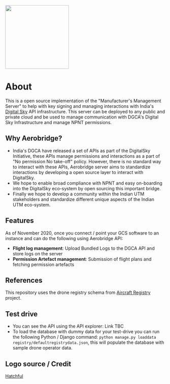 <img src="https://i.imgur.com/88pvVBP.png" height="200">

# About

This is a open source implementation of the "Manufacturer's Management Server" to help with key signing and managing interactions with India's [Digital Sky](https://digitalsky.dgca.gov.in/) API infrastructure. This server can be deployed to any public and private cloud and be used to manage communication with DGCA's Digital Sky Infrastructure and manage NPNT permissions.

## Why Aerobridge?

- India's DGCA have released a set of APIs as part of the DigitalSky Initiative, these APIs manage permissions and interactions as a part of "No permission No take-off" policy. However, there is no standard way to interact with these APIs, Aerobridge server aims to standardize interactions by developing a open source layer to interact with DigitalSky.
- We hope to enable broad compliance with NPNT and easy on-boarding into the DigitalSky eco-system by open sourcing this important bridge.
- Finally we hope to develop a community within the Indian UTM stakeholders and standardize different unique aspects of the Indian UTM eco-system.

## Features

As of November 2020, once you connect / point your GCS software to an instance and can do the following using Aerobridge API:

- __Flight log management__: Upload Bundled Logs to the DGCA API and store logs on the server
- __Permission Artefact management__: Submission of flight plans and fetching permission artefacts

## References

This repository uses the drone registry schema from [Aircraft Registry](https://aircraftregistry.herokuapp.com) project.

## Test drive

- You can see the API using the API explorer: Link TBC
- To load the database with dummy data for your test-drive you can run the following Python / Django command: `python manage.py loaddata registry/defaultregistrydata.json`, this will populate the database with sample drone operator data. 

## Logo source / Credit

[Hatchful](https://hatchful.shopify.com/)